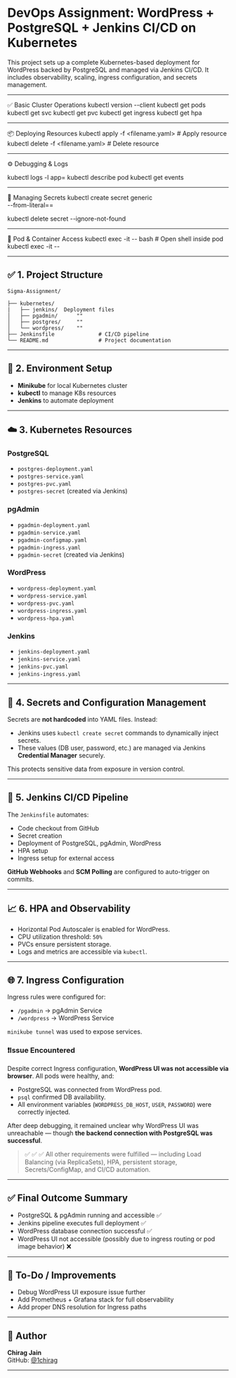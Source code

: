 
# DevOps Assignment: WordPress + PostgreSQL + Jenkins CI/CD on Kubernetes

This project sets up a complete Kubernetes-based deployment for WordPress backed by PostgreSQL and managed via Jenkins CI/CD. It includes observability, scaling, ingress configuration, and secrets management.

---

✅ Basic Cluster Operations
kubectl version --client
kubectl get pods
kubectl get svc
kubectl get pvc
kubectl get ingress
kubectl get hpa

---

📦 Deploying Resources
kubectl apply -f <filename.yaml>                # Apply resource
kubectl delete -f <filename.yaml>               # Delete resource

---

⚙️ Debugging & Logs

kubectl logs -l app=<app-name>
kubectl describe pod <pod-name>
kubectl get events

---

🔐 Managing Secrets
kubectl create secret generic <name> \
  --from-literal=<KEY>=<VALUE>

kubectl delete secret <name> --ignore-not-found

---
🔄 Pod & Container Access
kubectl exec -it <pod-name> -- bash             # Open shell inside pod
kubectl exec -it <pod-name> -- <command>    

---
## ✅ 1. Project Structure
```
Sigma-Assignment/
               
├── kubernetes/
|   ├── jenkins/  Deployment files
│   ├── pgadmin/      ""
│   ├── postgres/     ""
│   └── wordpress/    ""
├── Jenkinsfile              # CI/CD pipeline
└── README.md                # Project documentation
```

---

## 🔧 2. Environment Setup
- **Minikube** for local Kubernetes cluster
- **kubectl** to manage K8s resources
- **Jenkins** to automate deployment

---

## ☁️ 3. Kubernetes Resources
### PostgreSQL
- `postgres-deployment.yaml`
- `postgres-service.yaml`
- `postgres-pvc.yaml`
- `postgres-secret` (created via Jenkins)

### pgAdmin
- `pgadmin-deployment.yaml`
- `pgadmin-service.yaml`
- `pgadmin-configmap.yaml`
- `pgadmin-ingress.yaml`
- `pgadmin-secret` (created via Jenkins)

### WordPress
- `wordpress-deployment.yaml`
- `wordpress-service.yaml`
- `wordpress-pvc.yaml`
- `wordpress-ingress.yaml`
- `wordpress-hpa.yaml`

### Jenkins
- `jenkins-deployment.yaml`
- `jenkins-service.yaml`
- `jenkins-pvc.yaml`
- `jenkins-ingress.yaml`

---

## 🔐 4. Secrets and Configuration Management
Secrets are **not hardcoded** into YAML files. Instead:
- Jenkins uses `kubectl create secret` commands to dynamically inject secrets.
- These values (DB user, password, etc.) are managed via Jenkins **Credential Manager** securely.

This protects sensitive data from exposure in version control.

---

## 🔁 5. Jenkins CI/CD Pipeline
The `Jenkinsfile` automates:
- Code checkout from GitHub
- Secret creation
- Deployment of PostgreSQL, pgAdmin, WordPress
- HPA setup
- Ingress setup for external access

**GitHub Webhooks** and **SCM Polling** are configured to auto-trigger on commits.

---

## 📈 6. HPA and Observability
- Horizontal Pod Autoscaler is enabled for WordPress.
- CPU utilization threshold: `50%`
- PVCs ensure persistent storage.
- Logs and metrics are accessible via `kubectl`.

---

## 🌐 7. Ingress Configuration
Ingress rules were configured for:
- `/pgadmin` → pgAdmin Service
- `/wordpress` → WordPress Service

`minikube tunnel` was used to expose services.

### ❗Issue Encountered
Despite correct Ingress configuration, **WordPress UI was not accessible via browser**. All pods were healthy, and:
- PostgreSQL was connected from WordPress pod.
- `psql` confirmed DB availability.
- All environment variables (`WORDPRESS_DB_HOST`, `USER`, `PASSWORD`) were correctly injected.

After deep debugging, it remained unclear why WordPress UI was unreachable — though **the backend connection with PostgreSQL was successful**.

> ✅ ✅ ✅ All other requirements were fulfilled — including Load Balancing (via ReplicaSets), HPA, persistent storage, Secrets/ConfigMap, and CI/CD automation.

---

## ✅ Final Outcome Summary
- PostgreSQL & pgAdmin running and accessible ✅
- Jenkins pipeline executes full deployment ✅
- WordPress database connection successful ✅
- WordPress UI not accessible (possibly due to ingress routing or pod image behavior) ❌

---

## 🔄 To-Do / Improvements
- Debug WordPress UI exposure issue further
- Add Prometheus + Grafana stack for full observability
- Add proper DNS resolution for Ingress paths

---

## 📎 Author
**Chirag Jain**  
GitHub: [@1chirag](https://github.com/1chirag)

---
